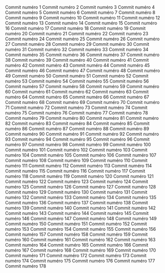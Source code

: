 Commit numéro 1
Commit numéro 2
Commit numéro 3
Commit numéro 4
Commit numéro 5
Commit numéro 6
Commit numéro 7
Commit numéro 8
Commit numéro 9
Commit numéro 10
Commit numéro 11
Commit numéro 12
Commit numéro 13
Commit numéro 14
Commit numéro 15
Commit numéro 16
Commit numéro 17
Commit numéro 18
Commit numéro 19
Commit numéro 20
Commit numéro 21
Commit numéro 22
Commit numéro 23
Commit numéro 24
Commit numéro 25
Commit numéro 26
Commit numéro 27
Commit numéro 28
Commit numéro 29
Commit numéro 30
Commit numéro 31
Commit numéro 32
Commit numéro 33
Commit numéro 34
Commit numéro 35
Commit numéro 36
Commit numéro 37
Commit numéro 38
Commit numéro 39
Commit numéro 40
Commit numéro 41
Commit numéro 42
Commit numéro 43
Commit numéro 44
Commit numéro 45
Commit numéro 46
Commit numéro 47
Commit numéro 48
Commit numéro 49
Commit numéro 50
Commit numéro 51
Commit numéro 52
Commit numéro 53
Commit numéro 54
Commit numéro 55
Commit numéro 56
Commit numéro 57
Commit numéro 58
Commit numéro 59
Commit numéro 60
Commit numéro 61
Commit numéro 62
Commit numéro 63
Commit numéro 64
Commit numéro 65
Commit numéro 66
Commit numéro 67
Commit numéro 68
Commit numéro 69
Commit numéro 70
Commit numéro 71
Commit numéro 72
Commit numéro 73
Commit numéro 74
Commit numéro 75
Commit numéro 76
Commit numéro 77
Commit numéro 78
Commit numéro 79
Commit numéro 80
Commit numéro 81
Commit numéro 82
Commit numéro 83
Commit numéro 84
Commit numéro 85
Commit numéro 86
Commit numéro 87
Commit numéro 88
Commit numéro 89
Commit numéro 90
Commit numéro 91
Commit numéro 92
Commit numéro 93
Commit numéro 94
Commit numéro 95
Commit numéro 96
Commit numéro 97
Commit numéro 98
Commit numéro 99
Commit numéro 100
Commit numéro 101
Commit numéro 102
Commit numéro 103
Commit numéro 104
Commit numéro 105
Commit numéro 106
Commit numéro 107
Commit numéro 108
Commit numéro 109
Commit numéro 110
Commit numéro 111
Commit numéro 112
Commit numéro 113
Commit numéro 114
Commit numéro 115
Commit numéro 116
Commit numéro 117
Commit numéro 118
Commit numéro 119
Commit numéro 120
Commit numéro 121
Commit numéro 122
Commit numéro 123
Commit numéro 124
Commit numéro 125
Commit numéro 126
Commit numéro 127
Commit numéro 128
Commit numéro 129
Commit numéro 130
Commit numéro 131
Commit numéro 132
Commit numéro 133
Commit numéro 134
Commit numéro 135
Commit numéro 136
Commit numéro 137
Commit numéro 138
Commit numéro 139
Commit numéro 140
Commit numéro 141
Commit numéro 142
Commit numéro 143
Commit numéro 144
Commit numéro 145
Commit numéro 146
Commit numéro 147
Commit numéro 148
Commit numéro 149
Commit numéro 150
Commit numéro 151
Commit numéro 152
Commit numéro 153
Commit numéro 154
Commit numéro 155
Commit numéro 156
Commit numéro 157
Commit numéro 158
Commit numéro 159
Commit numéro 160
Commit numéro 161
Commit numéro 162
Commit numéro 163
Commit numéro 164
Commit numéro 165
Commit numéro 166
Commit numéro 167
Commit numéro 168
Commit numéro 169
Commit numéro 170
Commit numéro 171
Commit numéro 172
Commit numéro 173
Commit numéro 174
Commit numéro 175
Commit numéro 176
Commit numéro 177
Commit numéro 178
